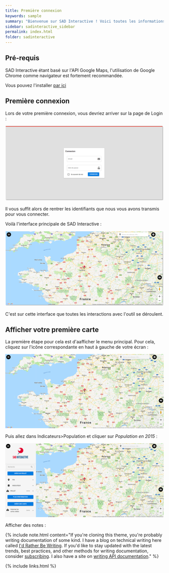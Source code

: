 ```yaml
---
title: Première connexion
keywords: sample
summary: "Bienvenue sur SAD Interactive ! Voici toutes les informations nécessaires pour votre première connexion et pour rapidement commencer à utiliser l'outil."
sidebar: sadinteractive_sidebar
permalink: index.html
folder: sadinteractive
---
```


## Pré-requis
SAD Interactive étant basé sur l'API Google Maps, l'utilisation de Google Chrome comme navigateur est fortement recommandée. 

Vous pouvez l'installer [par ici](https://www.google.com/intl/fr_fr/chrome/)
## Première connexion
Lors de votre première connexion, vous devriez arriver sur la page de Login : 

![Page de Login](images\landing_page\page_login.png)

Il vous suffit alors de rentrer les identifiants que nous vous avons transmis pour vous connecter. 

Voilà l'interface principale de SAD Interactive :

![Interface](images\landing_page\interface.png)

C'est sur cette interface que toutes les interactions avec l'outil se déroulent. 

## Afficher votre première carte

La première étape pour cela est d'aafficher le menu principal. Pour cela, cliquez sur l'icône correspondante en haut à gauche de votre écran : 

![Ouvrir le menu](images\landing_page\ouvrir_menu.gif)

Puis allez dans Indicateurs>Population et cliquer sur *Population en 2015* :

![Afficher une carte](images\landing_page\afficher_carte.gif)


Afficher des notes : 

{% include note.html content="If you're cloning this theme, you're probably writing documentation of some kind. I have a blog on technical writing here called <a alt='technical writing blog' href='http://idratherbewriting.com'>I'd Rather Be Writing</a>. If you'd like to stay updated with the latest trends, best practices, and other methods for writing documentation, consider <a href='https://tinyletter.com/tomjoht'>subscribing</a>. I also have a site on <a href='http://idratherbewriting.com/learnapidoc'>writing API documentation</a>." %}

{% include links.html %}
